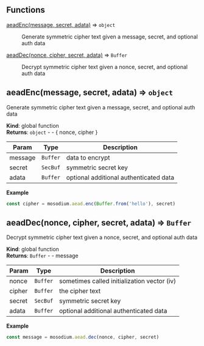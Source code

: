## Functions

<dl>
<dt><a href="#aeadEnc">aeadEnc(message, secret, adata)</a> ⇒ <code>object</code></dt>
<dd><p>Generate symmetric cipher text given a message, secret, and optional auth data</p>
</dd>
<dt><a href="#aeadDec">aeadDec(nonce, cipher, secret, adata)</a> ⇒ <code>Buffer</code></dt>
<dd><p>Decrypt symmetric cipher text given a nonce, secret, and optional auth data</p>
</dd>
</dl>

<a name="aeadEnc"></a>

## aeadEnc(message, secret, adata) ⇒ <code>object</code>
Generate symmetric cipher text given a message, secret, and optional auth data

**Kind**: global function  
**Returns**: <code>object</code> - - { nonce, cipher }  

| Param | Type | Description |
| --- | --- | --- |
| message | <code>Buffer</code> | data to encrypt |
| secret | <code>SecBuf</code> | symmetric secret key |
| adata | <code>Buffer</code> | optional additional authenticated data |

**Example**  
```js
const cipher = mosodium.aead.enc(Buffer.from('hello'), secret)
```
<a name="aeadDec"></a>

## aeadDec(nonce, cipher, secret, adata) ⇒ <code>Buffer</code>
Decrypt symmetric cipher text given a nonce, secret, and optional auth data

**Kind**: global function  
**Returns**: <code>Buffer</code> - - message  

| Param | Type | Description |
| --- | --- | --- |
| nonce | <code>Buffer</code> | sometimes called initialization vector (iv) |
| cipher | <code>Buffer</code> | the cipher text |
| secret | <code>SecBuf</code> | symmetric secret key |
| adata | <code>Buffer</code> | optional additional authenticated data |

**Example**  
```js
const message = mosodium.aead.dec(nonce, cipher, secret)
```
